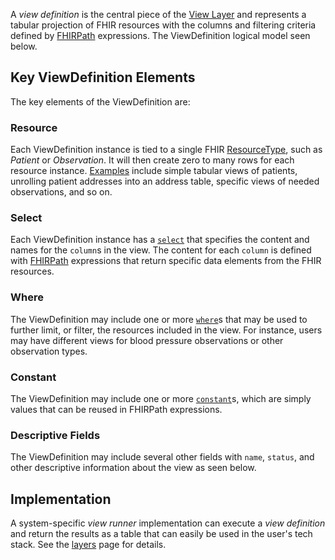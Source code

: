 A *view definition* is the central piece of the [View Layer](layers.html#the-view-layer) and represents a tabular projection of FHIR resources with the columns and filtering criteria defined by [FHIRPath](https://hl7.org/fhirpath/) expressions. The ViewDefinition logical model seen below.

## Key ViewDefinition Elements
The key elements of the ViewDefinition are:

### Resource
Each ViewDefinition instance is tied to a single FHIR [ResourceType](StructureDefinition-ViewDefinition-definitions.html#diff_ViewDefinition.resource),
such as *Patient* or *Observation*. It will then create zero to many rows for each resource
instance. [Examples](StructureDefinition-ViewDefinition-examples.html) include simple tabular
views of patients, unrolling patient addresses into an address table, specific views of needed
observations, and so on.

### Select
Each ViewDefinition instance has a [`select`](StructureDefinition-ViewDefinition-definitions.html#diff_ViewDefinition.select) that specifies the content and names for the `column`s in the view. The content for each `column` is defined with [FHIRPath](https://hl7.org/fhirpath/) expressions that return specific data elements from the FHIR resources.

### Where
The ViewDefinition may include one or more [`where`](StructureDefinition-ViewDefinition-definitions.html#diff_ViewDefinition.where)s that may be used to further limit, or filter, the resources included in the view.
For instance, users may have different views for blood pressure observations or other observation types.

### Constant
The ViewDefinition may include one or more [`constant`](StructureDefinition-ViewDefinition-definitions.html#diff_ViewDefinition.constant)s, which are simply values that can be reused in FHIRPath expressions.


### Descriptive Fields
The ViewDefinition may include several other fields with `name`, `status`, and other descriptive information about the view as seen below.

## Implementation

A system-specific *view runner* implementation can execute a *view definition* and
return the results as a table that can easily be used in the user's tech stack. See the [layers](layers.html) page for details.
